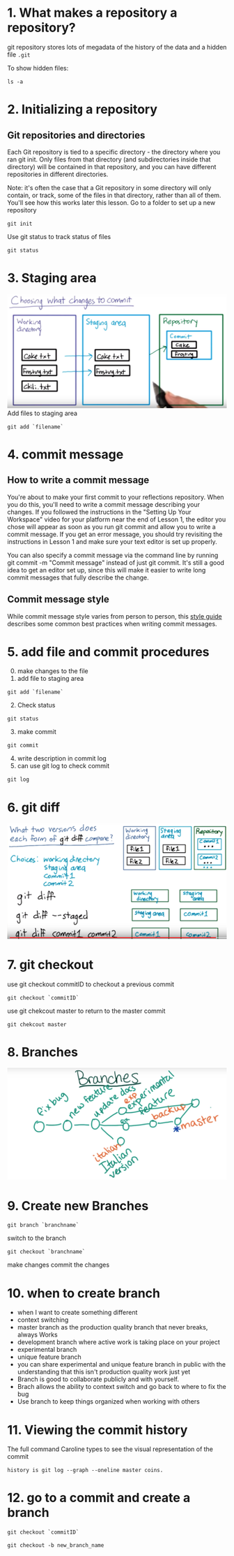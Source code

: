 # 1. What makes a repository a repository?
git repository stores lots of megadata of the history of the data and a hidden file `.git`

To show hidden files:
```
ls -a
```
# 2. Initializing a repository
## Git repositories and directories
Each Git repository is tied to a specific directory - the directory where you ran git init. Only files from that directory (and subdirectories inside that directory) will be contained in that repository, and you can have different repositories in different directories.

Note: it's often the case that a Git repository in some directory will only contain, or track, some of the files in that directory, rather than all of them. You'll see how this works later this lesson.
Go to a folder to set up a new repository
```
git init
```
Use git status to track status of files
```
git status
```
# 3. Staging area
![pic1](pic/pic1.png)
Add files to staging area
```
git add `filename`
```
# 4. commit message
## How to write a commit message
You're about to make your first commit to your reflections repository. When you do this, you'll need to write a commit message describing your changes. If you followed the instructions in the "Setting Up Your Workspace" video for your platform near the end of Lesson 1, the editor you chose will appear as soon as you run git commit and allow you to write a commit message. If you get an error message, you should try revisiting the instructions in Lesson 1 and make sure your text editor is set up properly.

You can also specify a commit message via the command line by running git commit -m "Commit message" instead of just git commit. It's still a good idea to get an editor set up, since this will make it easier to write long commit messages that fully describe the change.

## Commit message style
While commit message style varies from person to person, this [style guide](http://udacity.github.io/git-styleguide/) describes some common best practices when writing commit messages.
# 5. add file and commit procedures
0. make changes to the file
1. add file to staging area
```
git add `filename`
```
2. Check status
```
git status
```
3. make commit
```
git commit
```
4. write description in commit log
5. can use git log to check commit
```
git log
```
# 6. git diff
![pic2](pic/pic2.png)
# 7. git checkout
use git checkout commitID to checkout a previous commit
```
git checkout `commitID`
```
use git chekcout master to return to the master commit
```
git chekcout master
```
# 8. Branches
![pic3](pic/pic3.png)
# 9. Create new Branches
```
git branch `branchname`
```
switch to the branch
```
git checkout `branchname`
```
make changes
commit the changes
# 10. when to create branch
* when I want to create something different
* context switching
* master branch as the production quality branch that never breaks, always Works
* development branch where active work is taking place on your project
* experimental branch
* unique feature branch
* you can share experimental and unique feature branch in public with the understanding that this isn't production quality work just yet
* Branch is good to collaborate publicly and with yourself.
* Brach allows the ability to context switch and go back to where to fix the bug
* Use branch to keep things organized when working with others
# 11. Viewing the commit history
The full command Caroline types to see the visual representation of the commit
 ```
history is git log --graph --oneline master coins.
```
# 12. go to a commit and create a branch
```
git checkout `commitID`
```
```
git checkout -b new_branch_name
```
